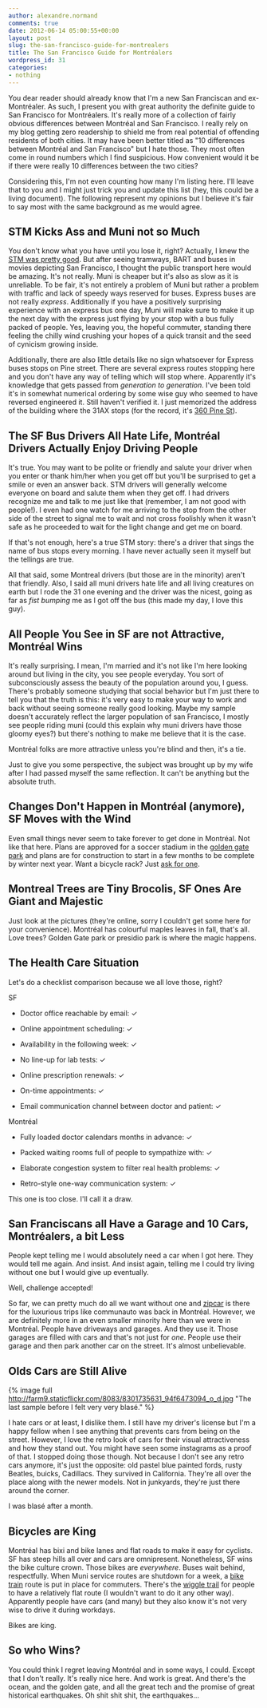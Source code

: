 ```yaml
---
author: alexandre.normand
comments: true
date: 2012-06-14 05:00:55+00:00
layout: post
slug: the-san-francisco-guide-for-montrealers
title: The San Francisco Guide for Montréalers
wordpress_id: 31
categories:
- nothing
---
```


You dear reader should already know that I'm a new San Franciscan and ex-Montréaler. As such, I present you with great authority the definite guide to San Francisco for Montréalers. It's really more of a collection of fairly obvious differences between Montréal and San Francisco. I really rely on my blog getting zero readership to shield me from real potential of offending residents of both cities. It may have been better titled as "10 differences between Montréal and San Francisco" but I hate those. They most often come in round numbers which I find suspicious. How convenient would it be if there were really 10 differences between the two cities?

Considering this, I'm not even counting how many I'm listing here. I'll leave that to you and I might just trick you and update this list (hey, this could be a living document). The following represent my opinions but I believe it's fair to say most with the same background as me would agree.


## STM Kicks Ass and Muni not so Much


You don't know what you have until you lose it, right? Actually, I knew the [STM was pretty good](http://www.stm.info/english/info/comm-10/a-co101005b.htm). But after seeing tramways, BART and buses in movies depicting San Francisco, I thought the public transport here would be amazing. It's not really. Muni is cheaper but it's also as slow as it is unreliable. To be fair, it's not entirely a problem of Muni but rather a problem with traffic and lack of speedy ways reserved for buses. Express buses are not really _express_. Additionally if you have a positively surprising experience with an express bus one day, Muni will make sure to make it up the next day with the express just flying by your stop with a bus fully packed of people. Yes, leaving you, the hopeful commuter, standing there feeling the chilly wind crushing your hopes of a quick transit and the seed of cynicism growing inside.

Additionally, there are also little details like no sign whatsoever for Express buses stops on Pine street. There are several express routes stopping here and you don't have any way of telling which will stop where. Apparently it's knowledge that gets passed from _generation to generation_. I've been told it's in somewhat numerical ordering by some wise guy who seemed to have reversed engineered it. Still haven't verified it. I just memorized the address of the building where the 31AX stops (for the record, it's [360 Pine St](https://maps.google.com/maps?q=360+pine+st,+San+francisco&hl=en&ll=37.791558,-122.401353&spn=0.006249,0.013937&sll=37.792069,-122.402002&layer=c&cbp=13,16.36,,0,0.05&cbll=37.791962,-122.40204&gl=us&hnear=360+Pine+St,+San+Francisco,+California+94104&t=m&z=17&iwloc=A&panoid=7CHnHdxivs7YOWxItuJU8Q)).


## The SF Bus Drivers All Hate Life, Montréal Drivers Actually Enjoy Driving People


It's true. You may want to be polite or friendly and salute your driver when you enter or thank him/her when you get off but you'll be surprised to get a smile or even an answer back. STM drivers will generally welcome everyone on board and salute them when they get off. I had drivers recognize me and talk to me just like that (remember, I am not good with people!). I even had one watch for me arriving to the stop from the other side of the street to signal me to wait and not cross foolishly when it wasn't safe as he proceeded to wait for the light change and get me on board.

If that's not enough, here's a true STM story: there's a driver that sings the name of bus stops every morning. I have never actually seen it myself but the tellings are true.

All that said, some Montreal drivers (but those are in the minority) aren't that friendly. Also, I said all muni drivers hate life and all living creatures on earth but I rode the 31 one evening and the driver was the nicest, going as far as _fist bumping_ me as I got off the bus (this made my day, I love this guy).


## All People You See in SF are not Attractive, Montréal Wins


It's really surprising. I mean, I'm married and it's not like I'm here looking around but living in the city, you see people everyday. You sort of subconsciously assess the beauty of the population around you, I guess. There's probably someone studying that social behavior but I'm just there to tell you that the truth is this: it's very easy to make your way to work and back without seeing someone really good looking. Maybe my sample doesn't accurately reflect the larger population of san Francisco, I mostly see people riding muni (could this explain why muni drivers have those gloomy eyes?) but there's nothing to make me believe that it is the case.

Montréal folks are more attractive unless you're blind and then, it's a tie.

Just to give you some perspective, the subject was brought up by my wife after I had passed myself the same reflection. It can't be anything but the absolute truth.


## Changes Don't Happen in Montréal (anymore), SF Moves with the Wind


Even small things never seem to take forever to get done in Montréal. Not like that here. Plans are approved for a soccer stadium in the [golden gate park](http://www.huffingtonpost.com/2011/12/02/golden-gate-park-soccer-fields_n_1126206.html) and plans are for construction to start in a few months to be complete by winter next year. Want a bicycle rack? Just [ask for one](https://www.sfbike.org/?bikerack).


## Montreal Trees are Tiny Brocolis, SF Ones Are Giant and Majestic


Just look at the pictures (they're online, sorry I couldn't get some here for your convenience). Montréal has colourful maples leaves in fall, that's all. Love trees? Golden Gate park or presidio park is where the magic happens.


## The Health Care Situation


Let's do a checklist comparison because we all love those, right?


SF





	
  * Doctor office reachable by email: ✓

	
  * Online appointment scheduling: ✓

	
  * Availability in the following week: ✓

	
  * No line-up for lab tests: ✓

	
  * Online prescription renewals: ✓

	
  * On-time appointments: ✓

	
  * Email communication channel between doctor and patient: ✓




Montréal








	
  * Fully loaded doctor calendars months in advance: ✓

	
  * Packed waiting rooms full of people to sympathize with: ✓

	
  * Elaborate congestion system to filter real health problems: ✓

	
  * Retro-style one-way communication system: ✓


This one is too close. I'll call it a draw.


## San Franciscans all Have a Garage and 10 Cars, Montréalers, a bit Less


People kept telling me I would absolutely need a car when I got here. They would tell me again. And insist. And insist again, telling me I could try living without one but I would give up eventually.

Well, challenge accepted!

So far, we can pretty much do all we want without one and [zipcar](http://zipcar.com) is there for the luxurious trips like communauto was back in Montréal. However, we are definitely more in an even smaller minority here than we were in Montréal. People have driveways and garages. And they use it. Those garages are filled with cars and that's not just for _one_. People use their garage and then park another car on the street. It's almost unbelievable.


## Olds Cars are Still Alive

{% image full http://farm9.staticflickr.com/8083/8301735631_94f6473094_o_d.jpg "The last sample before I felt very very blasé." %}

I hate cars or at least, I dislike them. I still have my driver's license but I'm a happy fellow when I see anything that prevents cars from being on the street. However, I love the retro look of cars for their visual attractiveness and how they stand out. You might have seen some instagrams as a proof of that. I stopped doing those though. Not because I don't see any retro cars anymore, it's just the opposite: old pastel blue painted fords, rusty Beatles, buicks, Cadillacs. They survived in California. They're all over the place along with the newer models. Not in junkyards, they're just there around the corner.

I was blasé after a month.


## Bicycles are King


Montréal has bixi and bike lanes and flat roads to make it easy for cyclists. SF has steep hills all over and cars are omnipresent. Nonetheless, SF wins the bike culture crown. Those bikes are _everywhere_. Buses wait behind, respectfully. When Muni service routes are shutdown for a week, a [bike train](http://www.sfbike.org/?transit) route is put in place for commuters. There's the [wiggle trail](http://en.wikipedia.org/wiki/The_Wiggle) for people to have a relatively flat route (I wouldn't want to do it any other way). Apparently people have cars (and many) but they also know it's not very wise to drive it during workdays.

Bikes are king.


## So who Wins?


You could think I regret leaving Montréal and in some ways, I could. Except that I don't really. It's really nice here. And work is great. And there's the ocean, and the golden gate, and all the great tech and the promise of great historical earthquakes. Oh shit shit shit, the earthquakes...


